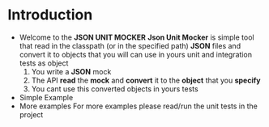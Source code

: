 # Introduction
- Welcome to the **JSON UNIT MOCKER**
**Json Unit Mocker** is simple tool that read in the classpath (or in the specified path) **JSON** files and convert it to objects that
you will can use in yours unit and integration tests as object
	1. You write  a **JSON** mock
	2. The API **read** the **mock** and **convert** it to the **object** that you **specify**
	3. You cant use this converted objects in yours tests
- Simple Example
- More examples 
For more examples please read/run the unit tests in the project